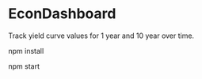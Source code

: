 # EconDashboard

Track yield curve values for 1 year and 10 year over time.

npm install

npm start
